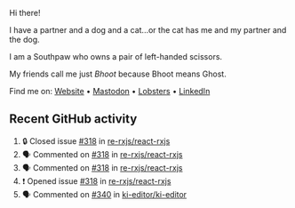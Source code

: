 Hi there!

I have a partner and a dog and a cat...or the cat has me and my partner and the dog.

I am a Southpaw who owns a pair of left-handed scissors.

My friends call me just *Bhoot* because Bhoot means Ghost.

Find me on: [Website](https://bhoot.dev) • [Mastodon](https://functional.cafe/@bhoot) • [Lobsters](https://lobste.rs/~bhoot) • [LinkedIn](https://linkedin.com/in/jbhoot)

## Recent GitHub activity

<!--START_SECTION:activity-->
1. 🔒 Closed issue [#318](https://github.com/re-rxjs/react-rxjs/issues/318) in [re-rxjs/react-rxjs](https://github.com/re-rxjs/react-rxjs)
2. 🗣 Commented on [#318](https://github.com/re-rxjs/react-rxjs/issues/318#issuecomment-2429744680) in [re-rxjs/react-rxjs](https://github.com/re-rxjs/react-rxjs)
3. 🗣 Commented on [#318](https://github.com/re-rxjs/react-rxjs/issues/318#issuecomment-2423788776) in [re-rxjs/react-rxjs](https://github.com/re-rxjs/react-rxjs)
4. ❗ Opened issue [#318](https://github.com/re-rxjs/react-rxjs/issues/318) in [re-rxjs/react-rxjs](https://github.com/re-rxjs/react-rxjs)
5. 🗣 Commented on [#340](https://github.com/ki-editor/ki-editor/issues/340#issuecomment-2371871394) in [ki-editor/ki-editor](https://github.com/ki-editor/ki-editor)
<!--END_SECTION:activity-->
